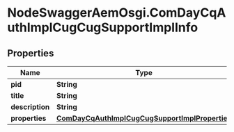 # NodeSwaggerAemOsgi.ComDayCqAuthImplCugCugSupportImplInfo

## Properties
Name | Type | Description | Notes
------------ | ------------- | ------------- | -------------
**pid** | **String** |  | [optional] 
**title** | **String** |  | [optional] 
**description** | **String** |  | [optional] 
**properties** | [**ComDayCqAuthImplCugCugSupportImplProperties**](ComDayCqAuthImplCugCugSupportImplProperties.md) |  | [optional] 


